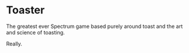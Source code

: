 # Toaster
The greatest ever Spectrum game based purely around toast and the art and science of toasting.

Really.
